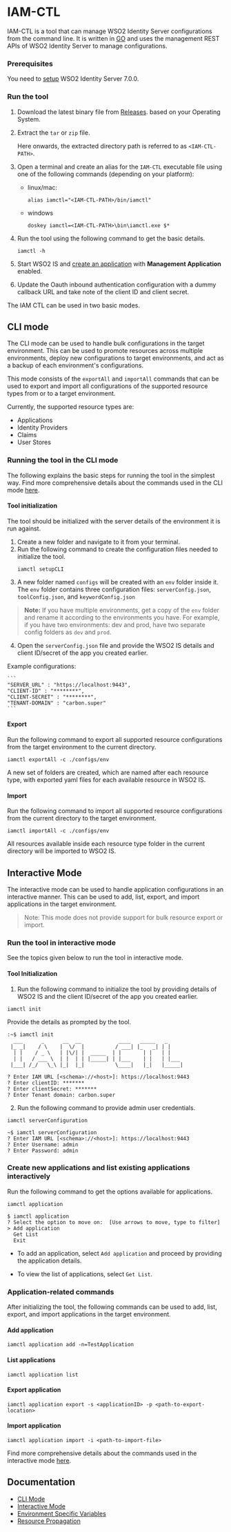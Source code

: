 # IAM-CTL

IAM-CTL is a tool that can manage WSO2 Identity Server configurations from the command line. It is written in [GO](https://go.dev/) and uses the management REST APIs of WSO2 Identity Server to manage configurations.

### Prerequisites
You need to [setup](https://is.docs.wso2.com/en/latest/get-started/sample-use-cases/set-up/) WSO2 Identity Server 7.0.0.

### Run the tool

1. Download the latest binary file from [Releases](https://github.com/wso2-extensions/identity-tools-cli/releases).
 based on your Operating System.

2. Extract the `tar` or `zip` file.

    Here onwards, the extracted directory path is referred to as `<IAM-CTL-PATH>`.

3. Open a terminal and create an alias for the `IAM-CTL` executable file using one of the following commands (depending on your platform):
   * linux/mac:
 
       ```
       alias iamctl="<IAM-CTL-PATH>/bin/iamctl" 
       ```

   * windows

       ```
       doskey iamctl=<IAM-CTL-PATH>\bin\iamctl.exe $*
       ```
 
4. Run the tool using the following command to get the basic details.
    ```
    iamctl -h
    ```
5. Start WSO2 IS and [create an application](https://is.docs.wso2.com/en/6.1.0/guides/applications/register-sp) with **Management Application** enabled.
6. Update the Oauth inbound authentication configuration with a dummy callback URL and take note of the client ID and client secret.


The IAM CTL can be used in two basic modes.
## CLI mode

The CLI mode can be used to handle bulk configurations in the target environment. This can be used to promote resources across multiple environments, deploy new configurations to target environments, and act as a backup of each environment's configurations.

This mode consists of the `exportAll` and `importAll` commands that can be used to export and import all configurations of the supported resource types from or to a target environment. 

Currently, the supported resource types are: 
* Applications
* Identity Providers
* Claims
* User Stores

### Running the tool in the CLI mode
The following explains the basic steps for running the tool in the simplest way. Find more comprehensive details about the commands used in the CLI mode [here](docs/cli-mode.md).

#### Tool initialization
The tool should be initialized with the server details of the environment it is run against.
1. Create a new folder and navigate to it from your terminal.
2. Run the following command to create the configuration files needed to initialize the tool.
    ```
    iamctl setupCLI
    ```
3. A new folder named ```configs``` will be created with an ```env``` folder inside it. The `env` folder contains three configuration files: ```serverConfig.json```, ```toolConfig.json```, and ```keywordConfig.json```
> **Note:** If you have multiple environments, get a copy of the ```env``` folder and rename it according to the environments you have. For example, if you have two environments: dev and prod, have two separate config folders as ```dev``` and ```prod```. 
4. Open the ```serverConfig.json``` file and provide the WSO2 IS details and client ID/secret of the app you created earlier.

Example configurations:

    ```
    "SERVER_URL" : "https://localhost:9443",
    "CLIENT-ID" : "********",
    "CLIENT-SECRET" : "********",
    "TENANT-DOMAIN" : "carbon.super"
    ```

#### Export
Run the following command to export all supported resource configurations from the target environment to the current directory.
```
iamctl exportAll -c ./configs/env
```
A new set of folders are created, which are named after each resource type, with exported yaml files for each available resource in WSO2 IS.

#### Import
Run the following command to import all supported resource configurations from the current directory to the target environment.
```
iamctl importAll -c ./configs/env
```
All resources available inside each resource type folder in the current directory will be imported to WSO2 IS.

## Interactive Mode
The interactive mode can be used to handle application configurations in an interactive manner. This can be used to add, list, export, and import applications in the target environment.
> Note: This mode does not provide support for bulk resource export or import.

### Run the tool in interactive mode

See the topics given below to run the tool in interactive mode.
#### Tool Initialization
1. Run the following command to initialize the tool by providing details of WSO2 IS and the client ID/secret of the app you created earlier.
```
iamctl init
```
Provide the details as prompted by the tool.
```
:~$ iamctl init
  ___      _      __  __            ____   _____   _     
 |_ _|    / \    |  \/  |          / ___| |_   _| | |    
  | |    / _ \   | |\/| |  _____  | |       | |   | |    
  | |   / ___ \  | |  | | |_____| | |___    | |   | |___ 
 |___| /_/   \_\ |_|  |_|          \____|   |_|   |_____|
      
? Enter IAM URL [<schema>://<host>]: https://localhost:9443                                                   
? Enter clientID: *******
? Enter clientSecret: *******
? Enter Tenant domain: carbon.super
```
2. Run the following command to provide admin user credentials.
```
iamctl serverConfiguration
```
```
~$ iamctl serverConfiguration
? Enter IAM URL [<schema>://<host>]: https://localhost:9443
? Enter Username: admin
? Enter Password: admin
```

### Create new applications and list existing applications interactively
Run the following command to get the options available for applications.
```
iamctl application
```
```
$ iamctl application                                                      
? Select the option to move on:  [Use arrows to move, type to filter]
> Add application
  Get List
  Exit
```
* To add an application, select ```Add application``` and proceed by providing the application details.

* To view the list of applications, select ```Get List```.

### Application-related commands
After initializing the tool, the following commands can be used to add, list, export, and import applications in the target environment.
#### Add application
```
iamctl application add -n=TestApplication 
```
#### List applications
```
iamctl application list
```
#### Export application
```
iamctl application export -s <applicationID> -p <path-to-export-location>
```
#### Import application
```
iamctl application import -i <path-to-import-file>
```
Find more comprehensive details about the commands used in the interactive mode [here](docs/interactive-mode.md).

## Documentation

* [CLI Mode](docs/cli-mode.md)
* [Interactive Mode](docs/interactive-mode.md)
* [Environment Specific Variables](docs/env-specific-variables.md)
* [Resource Propagation](docs/resource-propagation.md)
